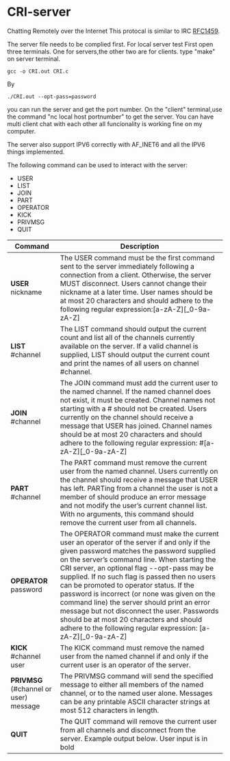 # CRI-server
Chatting Remotely over the Internet
This protocal is similar to IRC [RFC1459](http://www.networksorcery.com/enp/rfc/rfc1459.txt).

The server file needs to be complied first.
For local server test
First open three terminals. One for servers,the other two are for clients.
type "make" on server terminal.
```
gcc -o CRI.out CRI.c
```
By
```
./CRI.out --opt-pass=password
```
you can run the server and get the port number. 
On the "client" terminal,use the command "nc local host portnumber" to get the server.
You can have multi client chat with each other all funcionality is working fine on my computer.

The server also support IPV6 correctly with AF_INET6 and all the IPV6 things implemented.

The following command can be used to interact with the server:
- USER
- LIST
- JOIN
- PART
- OPERATOR
- KICK
- PRIVMSG
- QUIT


| Command | Description |
| --- | --- |
| **USER** nickname | The USER command must be the first command sent to the server immediately following a connection from a client. Otherwise, the server MUST disconnect. Users cannot change their nickname at a later time. User names should be at most 20 characters and should adhere to the following regular expression:[a-zA-Z][_0-9a-zA-Z] |
| **LIST** #channel | The LIST command should output the current count and list all of the channels currently available on the server. If a valid channel is supplied, LIST should output the current count and print the names of all users on channel #channel. |
|**JOIN** #channel|The JOIN command must add the current user to the named channel. If the named channel does not exist, it must be created. Channel names not starting with a # should not be created. Users currently on the channel should receive a message that USER has joined. Channel names should be at most 20 characters and should adhere to the following regular expression: #[a-zA-Z][_0-9a-zA-Z]|
|**PART** #channel|The PART command must remove the current user from the named channel. Users currently on the channel should receive a message that USER has left. PARTing from a channel the user is not a member of should produce an error message and not modify the user’s current channel list. With no arguments, this command should remove the current user from all channels.|
|**OPERATOR** password|The OPERATOR command must make the current user an operator of the server if and only if the given password matches the password supplied on the server’s command line. When starting the CRI server, an optional flag --opt-pass <password> may be supplied. If no such flag is passed then no users can be promoted to operator status. If the password is incorrect (or none was given on the command line) the server should print an error message but not disconnect the user. Passwords should be at most 20 characters and should adhere to the following regular expression: [a-zA-Z][_0-9a-zA-Z]|
|**KICK** #channel user|The KICK command must remove the named user from the named channel if and only if the current user is an operator of the server.|
|**PRIVMSG** (#channel or user) message|The PRIVMSG command will send the specified message to either all members of the named channel, or to the named user alone. Messages can be any printable ASCII character strings at most 512 characters in length.|
|**QUIT**|The QUIT command will remove the current user from all channels and disconnect from the server. Example output below. User input is in bold|

